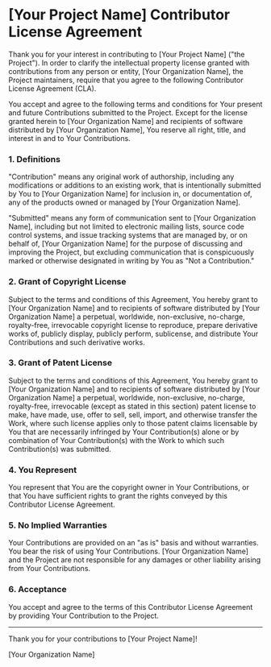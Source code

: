 # [Your Project Name] Contributor License Agreement

Thank you for your interest in contributing to [Your Project Name] ("the Project"). In order to clarify the intellectual property license granted with contributions from any person or entity, [Your Organization Name], the Project maintainers, require that you agree to the following Contributor License Agreement (CLA).

You accept and agree to the following terms and conditions for Your present and future Contributions submitted to the Project. Except for the license granted herein to [Your Organization Name] and recipients of software distributed by [Your Organization Name], You reserve all right, title, and interest in and to Your Contributions.

### 1. Definitions

"Contribution" means any original work of authorship, including any modifications or additions to an existing work, that is intentionally submitted by You to [Your Organization Name] for inclusion in, or documentation of, any of the products owned or managed by [Your Organization Name].

"Submitted" means any form of communication sent to [Your Organization Name], including but not limited to electronic mailing lists, source code control systems, and issue tracking systems that are managed by, or on behalf of, [Your Organization Name] for the purpose of discussing and improving the Project, but excluding communication that is conspicuously marked or otherwise designated in writing by You as "Not a Contribution."

### 2. Grant of Copyright License

Subject to the terms and conditions of this Agreement, You hereby grant to [Your Organization Name] and to recipients of software distributed by [Your Organization Name] a perpetual, worldwide, non-exclusive, no-charge, royalty-free, irrevocable copyright license to reproduce, prepare derivative works of, publicly display, publicly perform, sublicense, and distribute Your Contributions and such derivative works.

### 3. Grant of Patent License

Subject to the terms and conditions of this Agreement, You hereby grant to [Your Organization Name] and to recipients of software distributed by [Your Organization Name] a perpetual, worldwide, non-exclusive, no-charge, royalty-free, irrevocable (except as stated in this section) patent license to make, have made, use, offer to sell, sell, import, and otherwise transfer the Work, where such license applies only to those patent claims licensable by You that are necessarily infringed by Your Contribution(s) alone or by combination of Your Contribution(s) with the Work to which such Contribution(s) was submitted.

### 4. You Represent

You represent that You are the copyright owner in Your Contributions, or that You have sufficient rights to grant the rights conveyed by this Contributor License Agreement.

### 5. No Implied Warranties

Your Contributions are provided on an "as is" basis and without warranties. You bear the risk of using Your Contributions. [Your Organization Name] and the Project are not responsible for any damages or other liability arising from Your Contributions.

### 6. Acceptance

You accept and agree to the terms of this Contributor License Agreement by providing Your Contribution to the Project.

---

Thank you for your contributions to [Your Project Name]!

[Your Organization Name]
